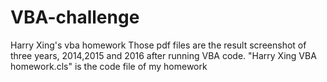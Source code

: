 # VBA-challenge
Harry Xing's vba homework 
Those pdf files are the result screenshot of three years, 2014,2015 and 2016 after running VBA code. 
"Harry Xing VBA homework.cls" is the code file of my homework

